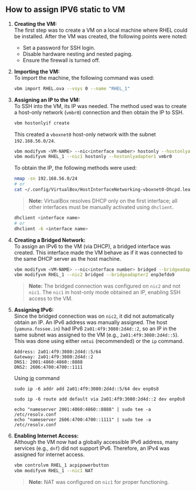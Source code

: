 ## How to assign IPV6 static to VM

1. **Creating the VM:**  
   The first step was to create a VM on a local machine where RHEL could be installed. After the VM was created, the following points were noted:  
   - Set a password for SSH login.  
   - Disable hardware nesting and nested paging.  
   - Ensure the firewall is turned off.  

2. **Importing the VM:**  
   To import the machine, the following command was used:  
   ```bash
   vbm import RHEL.ova --vsys 0 --name "RHEL_1"
   ```

3. **Assigning an IP to the VM:**  
   To SSH into the VM, its IP was needed. The method used was to create a host-only network (`vmbr0`) connection and then obtain the IP to SSH.  
   ```bash
   vbm hostonlyif create
   ```
   This created a `vboxnet0` host-only network with the subnet `192.168.56.0/24`.  
   ```bash
   vbm modifyvm <VM-NAME> --nic<interface number> hostonly --hostonlyadapter<interface number> <interface with DHCP>
   vbm modifyvm RHEL_1 --nic1 hostonly --hostonlyadapter1 vmbr0
   ```

   To obtain the IP, the following methods were used:
   ```bash
   nmap -sn 192.168.56.0/24 
   # or
   cat ~/.config/VirtualBox/HostInterfaceNetworking-vboxnet0-Dhcpd.leases
   ```

   > **Note:** VirtualBox resolves DHCP only on the first interface; all other interfaces must be manually activated using `dhclient`.  

   ```bash
   dhclient <interface name>
   # or
   dhclient -6 <interface name>
   ```

4. **Creating a Bridged Network:**  
   To assign an IPv6 to the VM (via DHCP), a bridged interface was created. This interface made the VM behave as if it was connected to the same DHCP server as the host machine.  
   ```bash
   vbm modifyvm <VM-NAME> --nic<interface number> bridged --bridgeadapter<interface number> <host interface>
   vbm modifyvm RHEL_1 --nic2 bridged --bridgeadapter2 enp3efdo9
   ```
   > **Note:** The bridged connection was configured on `nic2` and not `nic1`. The `nic1` in host-only mode obtained an IP, enabling SSH access to the VM.

5. **Assigning IPv6:**  
   Since the bridged connection was on `nic2`, it did not automatically obtain an IP. An IPv6 address was manually assigned. The host (`yamuna.fossee.in`) had IPv6 `2a01:4f9:3080:2d4d::2`, so an IP in the same subnet was assigned to the VM (e.g., `2a01:4f9:3080:2d4d::5`). This was done using either `nmtui` (recommended) or the `ip` command.  
   ```text
   Address: 2a01:4f9:3080:2d4d::5/64
   Gateway: 2a01:4f9:3080:2d4d::2
   DNS1: 2001:4860:4860::8888
   DNS2: 2606:4700:4700::1111
   ```
   Using [ip](https://man7.org/linux/man-pages/man8/ip.8.html) command
   ```
   sudo ip -6 addr add 2a01:4f9:3080:2d4d::5/64 dev enp0s8

   sudo ip -6 route add default via 2a01:4f9:3080:2d4d::2 dev enp0s8

   echo "nameserver 2001:4860:4860::8888" | sudo tee -a /etc/resolv.conf
   echo "nameserver 2606:4700:4700::1111" | sudo tee -a /etc/resolv.conf
   ```

6. **Enabling Internet Access:**  
   Although the VM now had a globally accessible IPv6 address, many services (e.g., `dnf`) did not support IPv6. Therefore, an IPv4 was assigned for internet access.  
   ```bash
   vbm controlvm RHEL_1 acpipowerbutton
   vbm modifyvm RHEL_1 --nic1 NAT
   ```
   > **Note:** NAT was configured on `nic1` for proper functioning.
